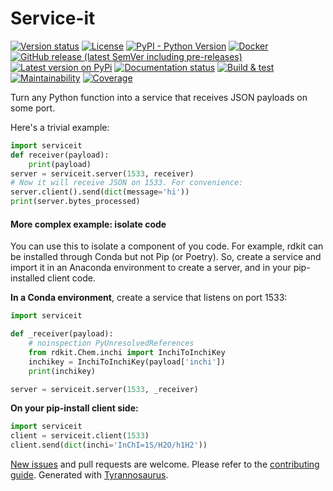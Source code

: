 # Service-it

[![Version status](https://img.shields.io/pypi/status/service-it)](https://pypi.org/project/service-it/)
[![License](https://img.shields.io/badge/License-Apache%202.0-blue.svg)](https://opensource.org/licenses/Apache-2.0)
[![PyPI - Python Version](https://img.shields.io/pypi/pyversions/service-it)](https://pypi.org/project/service-it/)
[![Docker](https://img.shields.io/docker/v/dmyersturnbull/service-it?color=green&label=DockerHub)](https://hub.docker.com/repository/docker/dmyersturnbull/service-it)
[![GitHub release (latest SemVer including pre-releases)](https://img.shields.io/github/v/release/dmyersturnbull/service-it?include_prereleases&label=GitHub)](https://github.com/dmyersturnbull/service-it/releases)
[![Latest version on PyPi](https://badge.fury.io/py/service-it.svg)](https://pypi.org/project/service-it/)
[![Documentation status](https://readthedocs.org/projects/service-it/badge/?version=latest&style=flat-square)](https://service-it.readthedocs.io/en/stable/)
[![Build & test](https://github.com/dmyersturnbull/service-it/workflows/Build%20&%20test/badge.svg)](https://github.com/dmyersturnbull/service-it/actions)
[![Maintainability](https://api.codeclimate.com/v1/badges/cb9bc2733ece01a8800b/maintainability)](https://codeclimate.com/github/dmyersturnbull/service-it/maintainability)
[![Coverage](https://coveralls.io/repos/github/dmyersturnbull/service-it/badge.svg?branch=master)](https://coveralls.io/github/dmyersturnbull/service-it?branch=master)

Turn any Python function into a service that receives JSON payloads on some port.

Here's a trivial example:

```python
import serviceit
def receiver(payload):
    print(payload)
server = serviceit.server(1533, receiver)
# Now it will receive JSON on 1533. For convenience:
server.client().send(dict(message='hi'))
print(server.bytes_processed)
```

#### More complex example: isolate code
You can use this to isolate a component of you code.
For example, rdkit can be installed through Conda but not Pip (or Poetry).
So, create a service and import it in an Anaconda environment to create a server,
and in your pip-installed client code.

**In a Conda environment**, create a service that listens on port 1533:

```python
import serviceit

def _receiver(payload):
    # noinspection PyUnresolvedReferences
    from rdkit.Chem.inchi import InchiToInchiKey
    inchikey = InchiToInchiKey(payload['inchi'])
    print(inchikey)

server = serviceit.server(1533, _receiver)
```

**On your pip-install client side:**

```python
import serviceit
client = serviceit.client(1533)
client.send(dict(inchi='InChI=1S/H2O/h1H2'))
```


[New issues](https://github.com/dmyersturnbull/service-it/issues) and pull requests are welcome.
Please refer to the [contributing guide](https://github.com/dmyersturnbull/service-it/blob/master/CONTRIBUTING.md).
Generated with [Tyrannosaurus](https://github.com/dmyersturnbull/tyrannosaurus).
